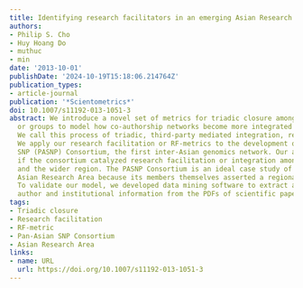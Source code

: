 ```yaml
---
title: Identifying research facilitators in an emerging Asian Research Area
authors:
- Philip S. Cho
- Huy Hoang Do
- muthuc
- min
date: '2013-10-01'
publishDate: '2024-10-19T15:18:06.214764Z'
publication_types:
- article-journal
publication: '*Scientometrics*'
doi: 10.1007/s11192-013-1051-3
abstract: We introduce a novel set of metrics for triadic closure among individuals
  or groups to model how co-authorship networks become more integrated over time.
  We call this process of triadic, third-party mediated integration, research facilitation.
  We apply our research facilitation or RF-metrics to the development of the Pan-Asian
  SNP (PASNP) Consortium, the first inter-Asian genomics network. Our aim was to examine
  if the consortium catalyzed research facilitation or integration among the members
  and the wider region. The PASNP Consortium is an ideal case study of an emerging
  Asian Research Area because its members themselves asserted a regional Asian identity.
  To validate our model, we developed data mining software to extract and match full
  author and institutional information from the PDFs of scientific papers.
tags:
- Triadic closure
- Research facilitation
- RF-metric
- Pan-Asian SNP Consortium
- Asian Research Area
links:
- name: URL
  url: https://doi.org/10.1007/s11192-013-1051-3
---
```

